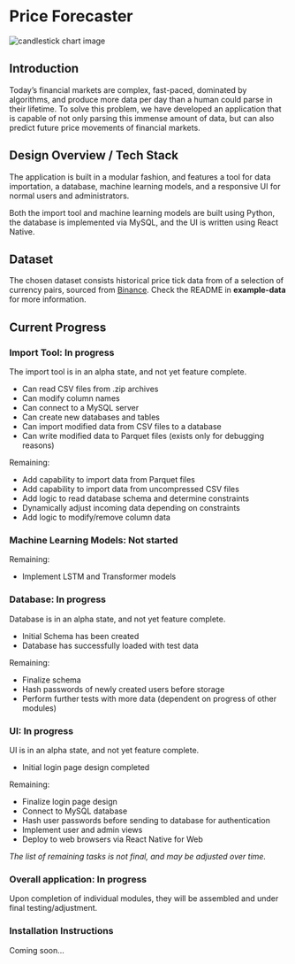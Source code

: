 # Price Forecaster

![candlestick chart image](https://wallpapercave.com/wp/wp8544224.jpg)

## Introduction

Today’s financial markets are complex, fast-paced, dominated by algorithms, and 
produce more data per day than a human could parse in their lifetime. To solve this 
problem, we have developed an application that is capable of not only parsing this immense 
amount of data, but can also predict future price movements of financial markets.

## Design Overview / Tech Stack

The application is built in a modular fashion, and features a tool for data importation, a database, 
machine learning models, and a responsive UI for normal users and administrators.

Both the import tool and machine learning models are built using Python, the database is implemented 
via MySQL, and the UI is written using React Native.

## Dataset

The chosen dataset consists historical price tick data from of a selection of currency pairs, sourced 
from [Binance](https://data.binance.vision). Check the README in **example-data** for more information.

## Current Progress

### Import Tool: In progress

The import tool is in an alpha state, and not yet feature complete. 
- Can read CSV files from .zip archives
- Can modify column names
- Can connect to a MySQL server
- Can create new databases and tables
- Can import modified data from CSV files to a database
- Can write modified data to Parquet files (exists only for debugging reasons)

Remaining:
- Add capability to import data from Parquet files
- Add capability to import data from uncompressed CSV files
- Add logic to read database schema and determine constraints
- Dynamically adjust incoming data depending on constraints
- Add logic to modify/remove column data

### Machine Learning Models: Not started

Remaining:
- Implement LSTM and Transformer models

### Database: In progress

Database is in an alpha state, and not yet feature complete.
- Initial Schema has been created
- Database has successfully loaded with test data

Remaining:
- Finalize schema
- Hash passwords of newly created users before storage
- Perform further tests with more data (dependent on progress of other modules)

### UI: In progress

UI is in an alpha state, and not yet feature complete.
- Initial login page design completed

Remaining:
- Finalize login page design
- Connect to MySQL database
- Hash user passwords before sending to database for authentication
- Implement user and admin views
- Deploy to web browsers via React Native for Web

*The list of remaining tasks is not final, and may be adjusted over time.*

### Overall application: In progress

Upon completion of individual modules, they will be assembled and under final testing/adjustment.

### Installation Instructions

Coming soon...
